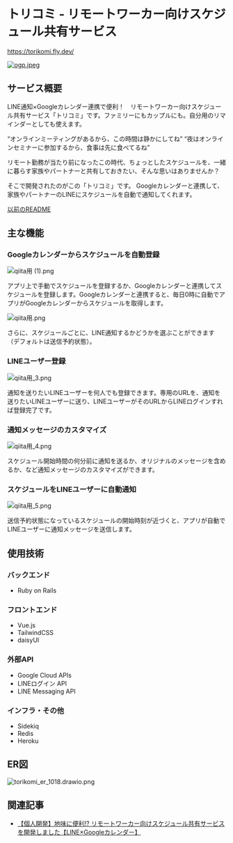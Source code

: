 # トリコミ - リモートワーカー向けスケジュール共有サービス

https://torikomi.fly.dev/

[![ogp.jpeg](https://qiita-image-store.s3.ap-northeast-1.amazonaws.com/0/2730434/adfcdaf2-03d1-9222-5f7c-3040e23bf76e.jpeg)](https://torikomi.fly.dev/)

## サービス概要

LINE通知×Googleカレンダー連携で便利！　リモートワーカー向けスケジュール共有サービス「トリコミ」です。ファミリーにもカップルにも。自分用のリマインダーとしても使えます。

“オンラインミーティングがあるから、この時間は静かにしてね”
“夜はオンラインセミナーに参加するから、食事は先に食べてるね”

リモート勤務が当たり前になったこの時代、ちょっとしたスケジュールを、一緒に暮らす家族やパートナーと共有しておきたい、そんな思いはありませんか？

そこで開発されたのがこの「トリコミ」です。
Googleカレンダーと連携して、家族やパートナーのLINEにスケジュールを自動で通知してくれます。

[以前のREADME](/old/README.md)

## 主な機能

### Googleカレンダーからスケジュールを自動登録

![qiita用 (1).png](https://qiita-image-store.s3.ap-northeast-1.amazonaws.com/0/2730434/8a69eb09-4dbb-4dc0-c912-9d4a5d2904b1.png)

アプリ上で手動でスケジュールを登録するか、Googleカレンダーと連携してスケジュールを登録します。Googleカレンダーと連携すると、毎日0時に自動でアプリがGoogleカレンダーからスケジュールを取得します。

![qiita用.png](https://qiita-image-store.s3.ap-northeast-1.amazonaws.com/0/2730434/99c6b5e1-1dee-8630-434d-3c34cafa3190.png)

さらに、スケジュールごとに、LINE通知するかどうかを選ぶことができます（デフォルトは送信予約状態）。

### LINEユーザー登録

![qiita用_3.png](https://qiita-image-store.s3.ap-northeast-1.amazonaws.com/0/2730434/11d1767b-3b88-cbd6-5395-52aeb8ec1bf7.png)


通知を送りたいLINEユーザーを何人でも登録できます。専用のURLを、通知を送りたいLINEユーザーに送り、LINEユーザーがそのURLからLINEログインすれば登録完了です。

### 通知メッセージのカスタマイズ

![qiita用_4.png](https://qiita-image-store.s3.ap-northeast-1.amazonaws.com/0/2730434/ac47c8ea-a904-7966-431e-c39b36278cb3.png)

スケジュール開始時間の何分前に通知を送るか、オリジナルのメッセージを含めるか、など通知メッセージのカスタマイズができます。

### スケジュールをLINEユーザーに自動通知

![qiita用_5.png](https://qiita-image-store.s3.ap-northeast-1.amazonaws.com/0/2730434/cceda292-229e-97ba-b3c0-363acb704d8e.png)

送信予約状態になっているスケジュールの開始時刻が近づくと、アプリが自動でLINEユーザーに通知メッセージを送信します。

## 使用技術

### バックエンド

- Ruby on Rails

### フロントエンド

- Vue.js
- TailwindCSS
- daisyUI

### 外部API

- Google Cloud APIs
- LINEログイン API
- LINE Messaging API

### インフラ・その他

- Sidekiq
- Redis
- Heroku

## ER図

![torikomi_er_1018.drawio.png](https://qiita-image-store.s3.ap-northeast-1.amazonaws.com/0/2730434/d8beac27-f60e-482f-3112-3e0d513f6633.png)

## 関連記事

- [【個人開発】地味に便利!? リモートワーカー向けスケジュール共有サービスを開発しました【LINE×Googleカレンダー】](https://qiita.com/yoiyoicho/items/21cbc56b7d7c1be92524)
